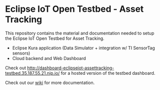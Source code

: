 # Eclipse IoT Open Testbed - Asset Tracking

This repository contains the material and documentation needed to setup the Eclipse IoT Open Testbed for Asset Tracking. 

* Eclipse Kura application (Data Simulator + integration w/ TI SensorTag sensors)
* Cloud backend and Web Dashboard

Check out http://dashboard-eclipseiot-assettracking-testbed.35.187.55.21.nip.io/ for a hosted version of the testbed dashboard.

Check out our [wiki](https://github.com/eclipselabs/eclipseiot-testbed-assettracking/wiki) for more documentation. 
